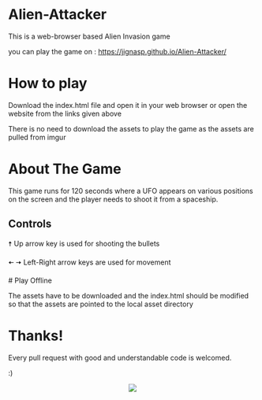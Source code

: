 # Alien-Attacker

This is a web-browser based Alien Invasion game

you can play the game on : https://jignasp.github.io/Alien-Attacker/ 

# How to play

Download the index.html file and open it in your web browser
or
open the website from the links given above

There is no need to download the assets to play the game as the assets are pulled from imgur

# About The Game

This game runs for 120 seconds where a UFO appears on various positions on the screen and the player needs to shoot it from a spaceship.

## Controls

  🠅    Up arrow key is used for shooting the bullets
<p>🠄  🠆 Left-Right arrow keys are used for movement </p>
# Play Offline

The assets have to be downloaded and the index.html should be modified so that the assets are pointed to the local asset directory 

# Thanks!

Every pull request with good and understandable code is welcomed. 
<p> :)
</p>


<p align="center">
  <img src='https://img.shields.io/github/license/JignasP/Alien-Attacker?color=gr&style=for-the-badge'/>
</p>
